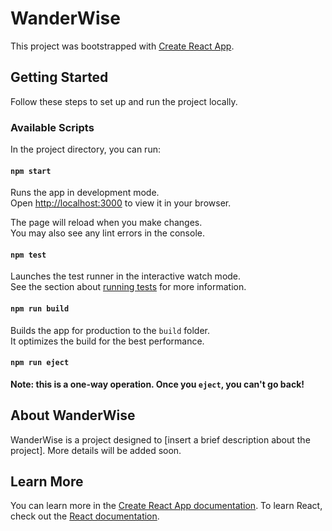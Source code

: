 # WanderWise

This project was bootstrapped with [Create React App](https://github.com/facebook/create-react-app).

## Getting Started

Follow these steps to set up and run the project locally.

### Available Scripts

In the project directory, you can run:

#### `npm start`

Runs the app in development mode.\
Open [http://localhost:3000](http://localhost:3000) to view it in your browser.

The page will reload when you make changes.\
You may also see any lint errors in the console.

#### `npm test`

Launches the test runner in the interactive watch mode.\
See the section about [running tests](https://facebook.github.io/create-react-app/docs/running-tests) for more information.

#### `npm run build`

Builds the app for production to the `build` folder.\
It optimizes the build for the best performance.

#### `npm run eject`

**Note: this is a one-way operation. Once you `eject`, you can't go back!**

## About WanderWise

WanderWise is a project designed to [insert a brief description about the project]. More details will be added soon.

## Learn More

You can learn more in the [Create React App documentation](https://facebook.github.io/create-react-app/docs/getting-started). To learn React, check out the [React documentation](https://reactjs.org/).

